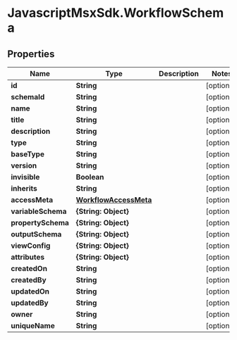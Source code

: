 # JavascriptMsxSdk.WorkflowSchema

## Properties

Name | Type | Description | Notes
------------ | ------------- | ------------- | -------------
**id** | **String** |  | [optional] 
**schemaId** | **String** |  | [optional] 
**name** | **String** |  | [optional] 
**title** | **String** |  | [optional] 
**description** | **String** |  | [optional] 
**type** | **String** |  | [optional] 
**baseType** | **String** |  | [optional] 
**version** | **String** |  | [optional] 
**invisible** | **Boolean** |  | [optional] 
**inherits** | **String** |  | [optional] 
**accessMeta** | [**WorkflowAccessMeta**](WorkflowAccessMeta.md) |  | [optional] 
**variableSchema** | **{String: Object}** |  | [optional] 
**propertySchema** | **{String: Object}** |  | [optional] 
**outputSchema** | **{String: Object}** |  | [optional] 
**viewConfig** | **{String: Object}** |  | [optional] 
**attributes** | **{String: Object}** |  | [optional] 
**createdOn** | **String** |  | [optional] 
**createdBy** | **String** |  | [optional] 
**updatedOn** | **String** |  | [optional] 
**updatedBy** | **String** |  | [optional] 
**owner** | **String** |  | [optional] 
**uniqueName** | **String** |  | [optional] 



